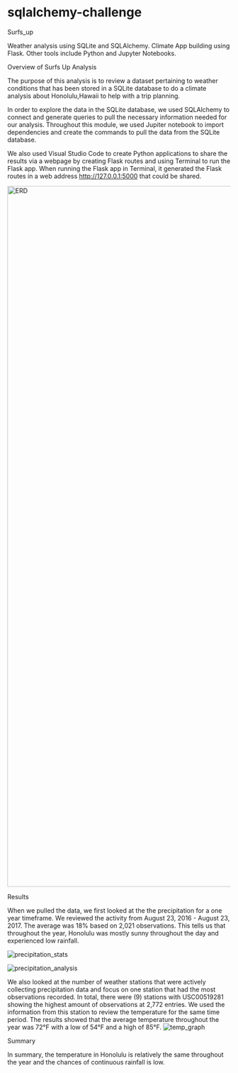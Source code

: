 # sqlalchemy-challenge

Surfs_up

Weather analysis using SQLite and SQLAlchemy. Climate App building using Flask. Other tools include Python and Jupyter Notebooks.

Overview of Surfs Up Analysis

The purpose of this analysis is to review a dataset pertaining to weather conditions that has been stored in a SQLite database to do a climate analysis about Honolulu,Hawaii to help with a trip planning.

In order to explore the data in the SQLite database, we used SQLAlchemy to connect and generate queries to pull the necessary information needed for our analysis. Throughout this module, we used Jupiter notebook to import dependencies and create the commands to pull the data from the SQLite database.

We also used Visual Studio Code to create Python applications to share the results via a webpage by creating Flask routes and using Terminal to run the Flask app. When running the Flask app in Terminal, it generated the Flask routes in a web address http://127.0.0.1:5000 that could be shared.

<img width="1581" alt="ERD" src="https://github.com/Zaidality/sqlalchemy-challenge/assets/117491346/c0bd4754-d826-41c4-83e1-70d7e1488590">

Results

When we pulled the data, we first looked at the the precipitation for a one year timeframe. We reviewed the activity from August 23, 2016 - August 23, 2017. The average was 18% based on 2,021 observations. This tells us that throughout the year, Honolulu was mostly sunny throughout the day and experienced low rainfall.

![precipitation_stats](https://github.com/Zaidality/sqlalchemy-challenge/assets/117491346/b12da845-0d60-4b2b-8d7c-ed121481a950)

![precipitation_analysis](https://github.com/Zaidality/sqlalchemy-challenge/assets/117491346/cd06e1c0-337d-4298-bb70-9cfc5a179940)

We also looked at the number of weather stations that were actively collecting precipitation data and focus on one station that had the most observations recorded. In total, there were (9) stations with USC00519281 showing the highest amount of observations at 2,772 entries. We used the information from this station to review the temperature for the same time period. The results showed that the average temperature throughout the year was 72°F with a low of 54°F and a high of 85°F.
![temp_graph](https://github.com/Zaidality/sqlalchemy-challenge/assets/117491346/713af2b3-af91-4a0e-b11a-d06b6f451742)

Summary

In summary, the temperature in Honolulu is relatively the same throughout the year and the chances of continuous rainfall is low.

